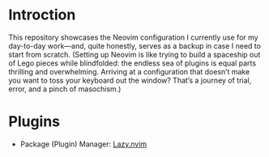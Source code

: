 # Introction

This repository showcases the Neovim configuration I currently use for my day-to-day work—and, quite honestly, serves as a backup in case I need to start from scratch.
(Setting up Neovim is like trying to build a spaceship out of Lego pieces while blindfolded: the endless sea of plugins is equal parts thrilling and overwhelming. Arriving at a configuration that doesn’t make you want to toss your keyboard out the window? That’s a journey of trial, error, and a pinch of masochism.)


# Plugins

- Package (Plugin) Manager: [Lazy.nvim](https://www.lazyvim.org/)
